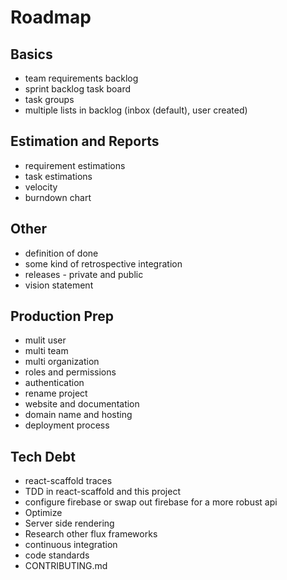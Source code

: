 Roadmap
=======

Basics
------
+ team requirements backlog
+ sprint backlog task board
+ task groups
+ multiple lists in backlog (inbox (default), user created)

Estimation and Reports
----------------------
+ requirement estimations
+ task estimations
+ velocity
+ burndown chart

Other
-----
+ definition of done
+ some kind of retrospective integration
+ releases - private and public
+ vision statement

Production Prep
---------------
+ mulit user
+ multi team
+ multi organization
+ roles and permissions
+ authentication
+ rename project
+ website and documentation
+ domain name and hosting
+ deployment process

Tech Debt
---------
+ react-scaffold traces
+ TDD in react-scaffold and this project
+ configure firebase or swap out firebase for a more robust api
+ Optimize
+ Server side rendering
+ Research other flux frameworks
+ continuous integration
+ code standards
+ CONTRIBUTING.md
